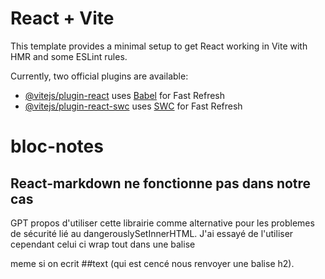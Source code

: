 # React + Vite

This template provides a minimal setup to get React working in Vite with HMR and some ESLint rules.

Currently, two official plugins are available:

- [@vitejs/plugin-react](https://github.com/vitejs/vite-plugin-react/blob/main/packages/plugin-react/README.md) uses [Babel](https://babeljs.io/) for Fast Refresh
- [@vitejs/plugin-react-swc](https://github.com/vitejs/vite-plugin-react-swc) uses [SWC](https://swc.rs/) for Fast Refresh

# bloc-notes
## React-markdown ne fonctionne pas dans notre cas
GPT propos d'utiliser cette librairie comme alternative pour les problemes de sécurité lié au dangerouslySetInnerHTML.
J'ai essayé de l'utiliser cependant celui ci wrap tout dans une balise <p> meme si on ecrit ##text (qui est cencé nous renvoyer une balise h2).